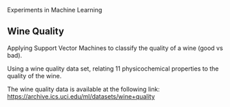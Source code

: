 Experiments in Machine Learning

Wine Quality
------------
Applying Support Vector Machines to classify the quality of a wine (good vs bad).

Using a wine quality data set, relating 11 physicochemical properties to the quality of the wine.

The wine quality data is available at the following link:
  https://archive.ics.uci.edu/ml/datasets/wine+quality
